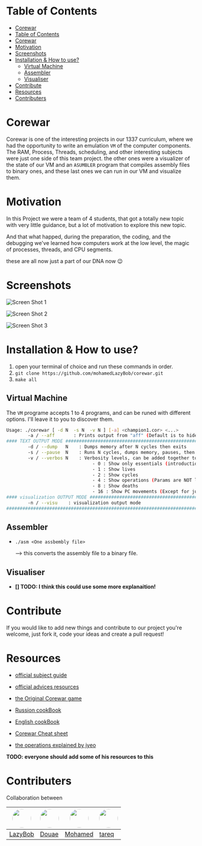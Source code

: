 # Table of Contents
 - [Corewar](#corewar)
- [Table of Contents](#table-of-contents)
- [Corewar](#corewar)
- [Motivation](#motivation)
- [Screenshots](#screenshots)
- [Installation & How to use?](#installation--how-to-use)
  - [Virtual Machine](#virtual-machine)
  - [Assembler](#assembler)
  - [Visualiser](#visualiser)
- [Contribute](#contribute)
- [Resources](#resources)
- [Contributers](#contributers)


# Corewar

Corewar is one of the interesting projects in our 1337 curriculum, where we had the opportunity to write an emulation `VM` of the computer components. The RAM, Process, Threads, scheduling, and other interesting subjects were just one side of this team project. the other ones were a visualizer of the state of our VM and an `ASUMBLER` program that compiles assembly files to binary ones, and these last ones we can run in our VM and visualize them.


# Motivation
  In this Project we were a team of 4 students, that got a totally new topic with very little guidance, but a lot of motivation to explore this new topic.

  And that what happed, during the preparation, the coding, and the debugging we've learned how computers work at the low level, the magic of processes, threads, and CPU segments.

  these are all now just a part of our DNA now 😉  

# Screenshots
![Screen Shot 1](https://user-images.githubusercontent.com/45185441/111455262-dc98da80-8715-11eb-8b3a-da6cbd214a5a.jpg)


![Screen Shot 2](https://user-images.githubusercontent.com/45185441/111455277-e3275200-8715-11eb-84c2-613c92ba9c9c.jpg)


![Screen Shot 3](https://user-images.githubusercontent.com/45185441/111455297-e9b5c980-8715-11eb-93bd-44375c7a004d.jpg)



# Installation & How to use?
1. open your terminal of choice and run these commands in order.
2. `git clone https://github.com/mohamedLazyBob/corewar.git`
3. `make all`


## Virtual Machine

The `VM` programe accepts 1 to 4 programs, and can be runed with different options. I'll leave it to you to discover them.
```bash
Usage: ./corewar [ -d N  -s N  -v N ] [-a] <champion1.cor> <...>
        -a / --aff       : Prints output from "aff" (Default is to hide it)
#### TEXT OUTPUT MODE ########################################################## 
        -d / --dump   N    : Dumps memory after N cycles then exits
        -s / --pause  N    : Runs N cycles, dumps memory, pauses, then repeats
        -v / --verbos N    : Verbosity levels, can be added together to enable several
                                - 0 : Show only essentials (introduction + the winner)
                                - 1 : Show lives
                                - 2 : Show cycles
                                - 4 : Show operations (Params are NOT litteral ...)
                                - 8 : Show deaths
                                - 16 : Show PC movements (Except for jumps)
#### visualization OUTPUT MODE ################################################ 
        -n / --visu    : visualization output mode
################################################################################ 
```
## Assembler
- `./asm <One assbembly file>`

  --> this converts the assembly file to a binary file.

## Visualiser
- **[] TODO: I think this could use some more explanaition!**

# Contribute
If you would like to add new things and contribute to our project you're welcome, just fork it, code your ideas and create a pull request!

# Resources
- [official subject guide](./resources/off_corewar.en.pdf)  
- [official advices resources](./resources/off_resources_corewar.en.pdf)  

- [the Original Corewar game](https://en.wikipedia.org/wiki/Core_War)  
- [Russion cookBook](https://github.com/VBrazhnik/Corewar/wiki)   
- [English cookBook](https://github.com/k-off/Corewar/wiki)  

- [Corewar Cheat sheet](./resources/Corewar_Cheat_Sheet.pdf)
- [the operations explained by jyeo](./resources/corewar_operations_by_jyeo.pdf)

**TODO: everyone should add some of his resources to this**

# Contributers

Collaboration between

| <img src="https://avatars.githubusercontent.com/u/45185441?s=100" width="50px" style="border-radius: 50%;" /> | <img src="https://avatars.githubusercontent.com/u/40963149?s=100" width="50px" style="border-radius: 50%;" /> | <img src="https://avatars.githubusercontent.com/u/47392041?s=100" width="50px" style="border-radius: 50%;" /> | <img src="https://avatars.githubusercontent.com/u/24608280?s=100" width="50px" style="border-radius: 50%;" /> |
| ------------------------------------------------------------------------------------------------------------- | ------------------------------------------------------------------------------------------------------------- | ------------------------------------------------------------------------------------------------------------- | ------------------------------------------------------------------------------------------------------------- |
| [LazyBob](https://github.com/mohamedLazyBob)                                                                  | [Douae](https://github.com/del-alj)                                                                           | [Mohamed](https://github.com/MohammedEsafi)                                                                   | [tareq](https://github.com/tareqbareich)                                                                      |
